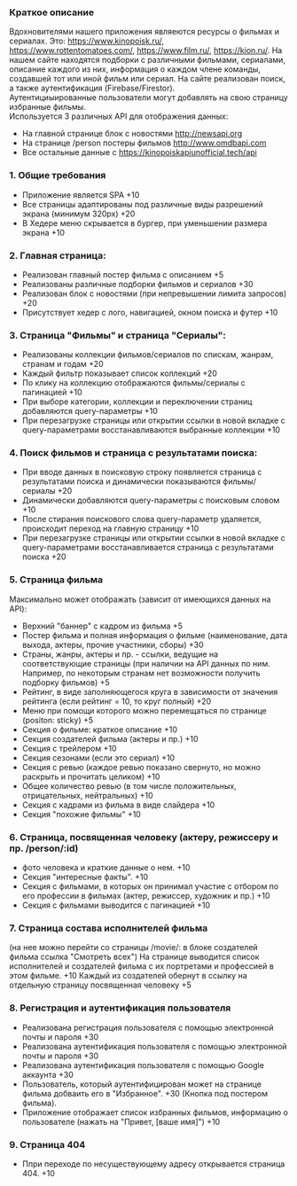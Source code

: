 ### Краткое описание ###  
Вдохновителями нашего приложения являеются ресурсы о фильмах и сериалах. 
Это: https://www.kinopoisk.ru/, https://www.rottentomatoes.com/, https://www.film.ru/, https://kion.ru/.
На нашем сайте находятся подборки с различными фильмами, сериалами, описание каждого из них, информация о каждом члене команды, создавшей тот или иной фильм или сериал. 
На сайте реализован поиск, а также аутентификация (Firebase/Firestor).  
Аутентициыированные пользователи могут добавлять на свою страницу избранные фильмы.  
Используется 3 различных API для отображения данных:
- На главной странице блок с новостями http://newsapi.org
- На странице /person постеры фильмов http://www.omdbapi.com
- Все остальные данные с https://kinopoiskapiunofficial.tech/api  


### 1. Общие требования ###  
- Приложение  является SPA +10  
- Все страницы адаптированы под различные виды разрешений экрана (минимум 320px)  +20  
- В Хедере меню скрывается в бургер, при уменьшении размера экрана +10

### 2. Главная страница: ###
- Реализован главный постер фильма с описанием +5
- Реализованы различные подборки фильмов и сериалов +30
- Реализован блок с новостями (при непревышении лимита запросов) +20
- Присутствует хедер с лого, навигацией, окном поиска и футер  +10

### 3. Страница "Фильмы" и страница "Сериалы": ###
- Реализованы коллекции фильмов/сериалов по спискам, жанрам, странам и годам +20
- Каждый фильтр показывает список коллекций +20
- По клику на коллекцию отображаются фильмы/сериалы с пагинацией +10
- При выборе категории, коллекции и переключении страниц добавляются query-параметры +10
- При перезагрузке страницы или открытии ссылки в новой вкладке с query-параметрами восстанавливаются выбранные коллекции  +10

### 4. Поиск фильмов и страница с результатами поиска: ###
- При вводе данных в поисковую строку появляется страница с результатами поиска и динамически показываются фильмы/сериалы +20
- Динамически добавляются query-параметры с поисковым словом +10
- После стирания поискового слова query-параметр удаляется, происходит переход на главную страницу +10
- При перезагрузке страницы или открытии ссылки в новой вкладке с query-параметрами восстанавливается страница с результатами поиска  +20

### 5. Страница фильма ###  
Максимально может отображать (зависит от имеющихся данных на API):
- Верхний "баннер" с кадром из фильма +5
- Постер фильма и полная информация о фильме (наименование, дата выхода, актеры, прочие участники, сборы) +30
- Страны, жанры, актеры и пр. - ссылки, ведущие на соответствующие страницы (при наличии на API данных по ним. 
Например, по некоторым странам нет возможности получить подборку фильмов) +5
- Рейтинг, в виде заполняющегося круга в зависимости от значения рейтинга (если рейтинг = 10, то круг полный)  +20
- Меню при помощи которого можно перемещаться по странице (positon: sticky) +5
- Секция о фильме: краткое описание +10
- Секция создателей фильма (актеры и пр.) +10
- Секция с трейлером +10 
- Секция сезонами (если это сериал) +10 
- Секция с ревью (каждое ревью показано свернуто, но можно раскрыть и прочитать целиком) +10
- Общее количество ревью (в том числе положительных, отрицательных, нейтральных) +10
- Секция с кадрами из фильма в виде слайдера +10 
- Секция "похожие фильмы" +10

### 6. Страница, посвященная человеку (актеру, режиссеру и пр. /person/:id) ###
- фото человека и краткие данные о нем. +10
- Секция "интересные факты". +10
- Секция с фильмами, в которых он принимал участие с отбором по его профессии в фильмах (актер, режиссер, художник и пр.) +10
- Секция с фильмами выводится с пагинацией +10

### 7. Страница состава исполнителей фильма ###
(на нее можно перейти со страницы /movie/: в блоке создателей фильма ссылка "Смотреть всех")
На странице выводится список исполнителей и создателей фильма с их портретами и профессией в этом фильме.  +10
Каждый из создателей обернут в ссылку на отдельную страницу посвященная человеку +5

### 8. Регистрация и аутентификация пользователя ###  
- Реализована регистрация пользователя с помощью электронной почты и пароля +30
- Реализована аутентификация пользователя с помощью электронной почты и пароля +30
- Реализована аутентификация пользователя с помощью Google аккаунта +30
- Пользователь, который аутентифицирован может на странице фильма добваить его в "Избранное". +30
(Кнопка под постером фильма).
- Приложение отображает список избранных фильмов, информацию о пользователе (нажать на "Привет, [ваше имя]") +10

### 9. Страница 404 ### 
- Ппри переходе по несуществующему адресу открывается страница 404. +10


